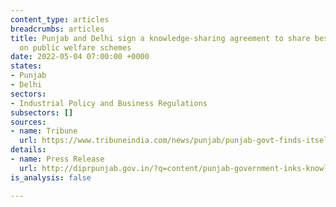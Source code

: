 ```yaml
---
content_type: articles
breadcrumbs: articles
title: Punjab and Delhi sign a knowledge-sharing agreement to share best practices
  on public welfare schemes
date: 2022-05-04 07:00:00 +0000
states:
- Punjab
- Delhi
sectors:
- Industrial Policy and Business Regulations
subsectors: []
sources:
- name: Tribune
  url: https://www.tribuneindia.com/news/punjab/punjab-govt-finds-itself-in-a-spot-over-purported-mou-to-be-signed-with-delhi-389571
details:
- name: Press Release
  url: http://diprpunjab.gov.in/?q=content/punjab-government-inks-knowledge-sharing-agreement-delhi-government
is_analysis: false

---
```

